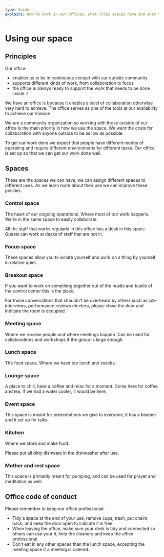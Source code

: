 ```yaml
---
type: Guide
explains: How to work in our offices, what roles spaces have and what the code of conduct is for their use.
---
```


# Using our space

## Principles

Our office:

* enables us to be in continuous contact with our outside community
* supports different kinds of work, from collaboration to focus
* the office is always ready to support the work that needs to be done inside it

We have an office is because it enables a level of collaboration otherwise very hard to achieve. The office serves as one of the tools at our availability to achieve our mission.

We are a community organization so working with those outside of our office is the main priority in how we use the space. We want the costs for collaboration with anyone outside to be as low as possible.

To get our work done we expect that people have different modes of operating and require different environments for different tasks. Our office is set up so that we can get our work done well.

## Spaces

These are the spaces we can have, we can assign different spaces to different uses. As we learn more about their use we can improve these policies.

### Control space

The heart of our ongoing operations. Where most of our work happens. We're in the same space to easily collaborate.

All the staff that works regularly in this office has a desk in this space. Guests can work at desks of staff that are not in.

### Focus space

These spaces allow you to isolate yourself and work on a thing by yourself in relative quiet.

### Breakout space

If you want to work on something together out of the hustle and bustle of the control center this is the place.

For those conversations that shouldn't be overheard by others such as job-interviews, performance reviews etcetera, please close the door and indicate the room is occupied.

### Meeting space

Where we receive people and where meetings happen. Can be used for collaborations and workshops if the group is large enough.

### Lunch space

The food space. Where we have our lunch and snacks.

### Lounge space

A place to chill, have a coffee and relax for a moment. Come here for coffee and tea. If we had a water cooler, it would be here.

### Event space

This space is meant for presentations we give to everyone, it has a beamer and it set up for talks.

### Kitchen

Where we store and make food.

Please put all dirty dishware in the dishwasher after use.

### Mother and rest space

This space is primarily meant for pumping, and can be used for prayer and meditation as well.

## Office code of conduct

Please remember to keep our office professional:

* Tidy a space at the end of your use, remove cups, trash, put chairs back, and keep the door open to indicate it is free.
* When leaving the office, make sure your desk is tidy and connected so others can use your it, help the cleaners and keep the office professional.
* Don't eat in any other spaces than the lunch space, excepting the meeting space if a meeting is catered.

